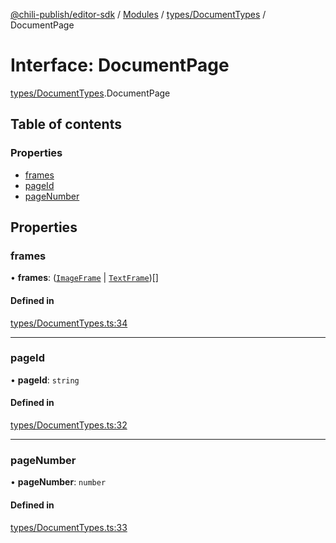 [@chili-publish/editor-sdk](../README.md) / [Modules](../modules.md) / [types/DocumentTypes](../modules/types_DocumentTypes.md) / DocumentPage

# Interface: DocumentPage

[types/DocumentTypes](../modules/types_DocumentTypes.md).DocumentPage

## Table of contents

### Properties

- [frames](types_DocumentTypes.DocumentPage.md#frames)
- [pageId](types_DocumentTypes.DocumentPage.md#pageid)
- [pageNumber](types_DocumentTypes.DocumentPage.md#pagenumber)

## Properties

### frames

• **frames**: ([`ImageFrame`](types_DocumentTypes.ImageFrame.md) \| [`TextFrame`](types_DocumentTypes.TextFrame.md))[]

#### Defined in

[types/DocumentTypes.ts:34](https://github.com/chili-publish/editor-sdk/blob/bc89ed1/types/DocumentTypes.ts#L34)

___

### pageId

• **pageId**: `string`

#### Defined in

[types/DocumentTypes.ts:32](https://github.com/chili-publish/editor-sdk/blob/bc89ed1/types/DocumentTypes.ts#L32)

___

### pageNumber

• **pageNumber**: `number`

#### Defined in

[types/DocumentTypes.ts:33](https://github.com/chili-publish/editor-sdk/blob/bc89ed1/types/DocumentTypes.ts#L33)
